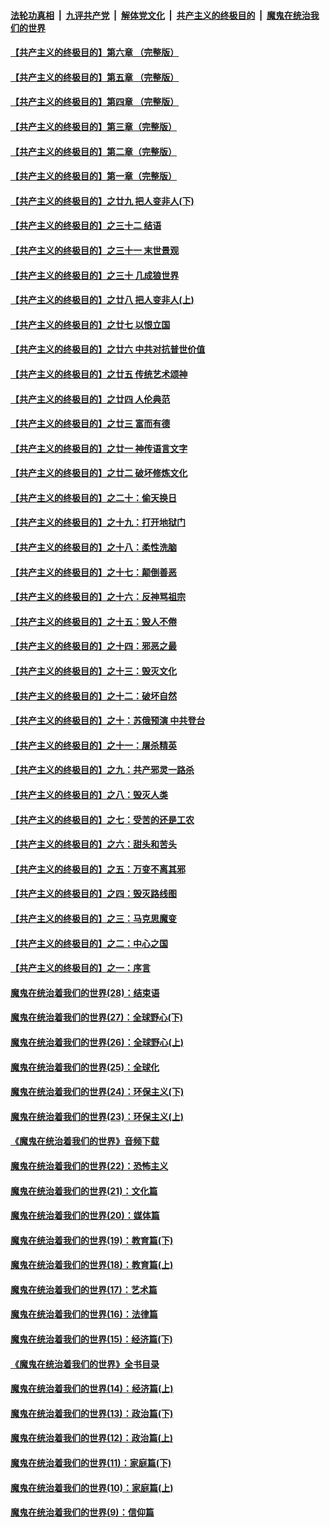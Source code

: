 ####  [法轮功真相](../../../../basic/blob/master/README.md?t=06091631) &nbsp;|&nbsp; [九评共产党](../../../../9ping.md/blob/master/README.md?t=06091631) &nbsp;|&nbsp; [解体党文化](../../../../jtdwh.md/blob/master/README.md?t=06091631)  &nbsp;|&nbsp; [共产主义的终极目的](../../../../gczydzjmd.md/blob/master/README.md?t=06091631) &nbsp;|&nbsp; [魔鬼在统治我们的世界](../../../../mgztzwmdsj.md/blob/master/README.md?t=06091631) 

#### [【共产主义的终极目的】第六章 （完整版）](../pages/nsc422/n11428913.md?t=06091631) 

#### [【共产主义的终极目的】第五章 （完整版）](../pages/nsc422/n11428912.md?t=06091631) 

#### [【共产主义的终极目的】第四章 （完整版）](../pages/nsc422/n11428907.md?t=06091631) 

#### [【共产主义的终极目的】第三章（完整版）](../pages/nsc422/n11428848.md?t=06091631) 

#### [【共产主义的终极目的】第二章（完整版）](../pages/nsc422/n11428831.md?t=06091631) 

#### [【共产主义的终极目的】第一章（完整版）](../pages/nsc422/n11417651.md?t=06091631) 

#### [【共产主义的终极目的】之廿九 把人变非人(下)](../pages/nsc422/n11344140.md?t=06091631) 

#### [【共产主义的终极目的】之三十二 结语](../pages/nsc422/n11360535.md?t=06091631) 

#### [【共产主义的终极目的】之三十一 末世景观](../pages/nsc422/n11351129.md?t=06091631) 

#### [【共产主义的终极目的】之三十 几成狼世界](../pages/nsc422/n11348280.md?t=06091631) 

#### [【共产主义的终极目的】之廿八 把人变非人(上)](../pages/nsc422/n11340492.md?t=06091631) 

#### [【共产主义的终极目的】之廿七 以恨立国](../pages/nsc422/n11336944.md?t=06091631) 

#### [【共产主义的终极目的】之廿六 中共对抗普世价值](../pages/nsc422/n11324785.md?t=06091631) 

#### [【共产主义的终极目的】之廿五 传统艺术颂神](../pages/nsc422/n11296396.md?t=06091631) 

#### [【共产主义的终极目的】之廿四 人伦典范](../pages/nsc422/n11296397.md?t=06091631) 

#### [【共产主义的终极目的】之廿三 富而有德](../pages/nsc422/n11283598.md?t=06091631) 

#### [【共产主义的终极目的】之廿一 神传语言文字](../pages/nsc422/n11263265.md?t=06091631) 

#### [【共产主义的终极目的】之廿二 破坏修炼文化](../pages/nsc422/n11245728.md?t=06091631) 

#### [【共产主义的终极目的】之二十：偷天换日](../pages/nsc422/n11238846.md?t=06091631) 

#### [【共产主义的终极目的】之十九：打开地狱门](../pages/nsc422/n11206376.md?t=06091631) 

#### [【共产主义的终极目的】之十八：柔性洗脑](../pages/nsc422/n11199994.md?t=06091631) 

#### [【共产主义的终极目的】之十七：颠倒善恶](../pages/nsc422/n11179782.md?t=06091631) 

#### [【共产主义的终极目的】之十六：反神骂祖宗](../pages/nsc422/n11166798.md?t=06091631) 

#### [【共产主义的终极目的】之十五：毁人不倦](../pages/nsc422/n11166792.md?t=06091631) 

#### [【共产主义的终极目的】之十四：邪恶之最](../pages/nsc422/n11150249.md?t=06091631) 

#### [【共产主义的终极目的】之十三：毁灭文化](../pages/nsc422/n11135227.md?t=06091631) 

#### [【共产主义的终极目的】之十二：破坏自然](../pages/nsc422/n11135214.md?t=06091631) 

#### [【共产主义的终极目的】之十：苏俄预演 中共登台](../pages/nsc422/n11118424.md?t=06091631) 

#### [【共产主义的终极目的】之十一：屠杀精英](../pages/nsc422/n11118442.md?t=06091631) 

#### [【共产主义的终极目的】之九：共产邪灵一路杀](../pages/nsc422/n11114139.md?t=06091631) 

#### [【共产主义的终极目的】之八：毁灭人类](../pages/nsc422/n11108503.md?t=06091631) 

#### [【共产主义的终极目的】之七：受苦的还是工农](../pages/nsc422/n11101809.md?t=06091631) 

#### [【共产主义的终极目的】之六：甜头和苦头](../pages/nsc422/n11096971.md?t=06091631) 

#### [【共产主义的终极目的】之五：万变不离其邪](../pages/nsc422/n11091285.md?t=06091631) 

#### [【共产主义的终极目的】之四：毁灭路线图](../pages/nsc422/n11086284.md?t=06091631) 

#### [【共产主义的终极目的】之三：马克思魔变](../pages/nsc422/n11061941.md?t=06091631) 

#### [【共产主义的终极目的】之二：中心之国](../pages/nsc422/n11047728.md?t=06091631) 

#### [【共产主义的终极目的】之一：序言](../pages/nsc422/n11086077.md?t=06091631) 

#### [魔鬼在统治着我们的世界(28)：结束语](../pages/nsc422/n10936246.md?t=06091631) 

#### [魔鬼在统治着我们的世界(27)：全球野心(下)](../pages/nsc422/n10928319.md?t=06091631) 

#### [魔鬼在统治着我们的世界(26)：全球野心(上)](../pages/nsc422/n10900318.md?t=06091631) 

#### [魔鬼在统治着我们的世界(25)：全球化](../pages/nsc422/n10788205.md?t=06091631) 

#### [魔鬼在统治着我们的世界(24)：环保主义(下)](../pages/nsc422/n10695307.md?t=06091631) 

#### [魔鬼在统治着我们的世界(23)：环保主义(上)](../pages/nsc422/n10688613.md?t=06091631) 

#### [《魔鬼在统治着我们的世界》音频下载](../pages/nsc422/n10635553.md?t=06091631) 

#### [魔鬼在统治着我们的世界(22)：恐怖主义](../pages/nsc422/n10614727.md?t=06091631) 

#### [魔鬼在统治着我们的世界(21)：文化篇](../pages/nsc422/n10597706.md?t=06091631) 

#### [魔鬼在统治着我们的世界(20)：媒体篇](../pages/nsc422/n10586579.md?t=06091631) 

#### [魔鬼在统治着我们的世界(19)：教育篇(下)](../pages/nsc422/n10564808.md?t=06091631) 

#### [魔鬼在统治着我们的世界(18)：教育篇(上)](../pages/nsc422/n10526970.md?t=06091631) 

#### [魔鬼在统治着我们的世界(17)：艺术篇](../pages/nsc422/n10499093.md?t=06091631) 

#### [魔鬼在统治着我们的世界(16)：法律篇](../pages/nsc422/n10485969.md?t=06091631) 

#### [魔鬼在统治着我们的世界(15)：经济篇(下)](../pages/nsc422/n10469975.md?t=06091631) 

#### [《魔鬼在统治着我们的世界》全书目录](../pages/nsc422/n10464261.md?t=06091631) 

#### [魔鬼在统治着我们的世界(14)：经济篇(上)](../pages/nsc422/n10457370.md?t=06091631) 

#### [魔鬼在统治着我们的世界(13)：政治篇(下)](../pages/nsc422/n10448270.md?t=06091631) 

#### [魔鬼在统治着我们的世界(12)：政治篇(上)](../pages/nsc422/n10444576.md?t=06091631) 

#### [魔鬼在统治着我们的世界(11)：家庭篇(下)](../pages/nsc422/n10440961.md?t=06091631) 

#### [魔鬼在统治着我们的世界(10)：家庭篇(上)](../pages/nsc422/n10435448.md?t=06091631) 

#### [魔鬼在统治着我们的世界(9)：信仰篇](../pages/nsc422/n10432159.md?t=06091631) 


